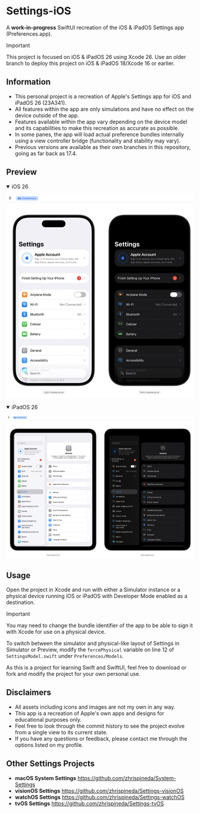 # Settings-iOS
A **work-in-progress** SwiftUI recreation of the iOS & iPadOS Settings app (Preferences.app).

> [!IMPORTANT]  
> This project is focused on iOS & iPadOS 26 using Xcode 26. Use an older branch to deploy this project on iOS & iPadOS 18/Xcode 16 or earlier.

## Information
- This personal project is a recreation of Apple's Settings app for iOS and iPadOS 26 (23A341).
- All features within the app are only simulations and have no effect on the device outside of the app.
- Features available within the app vary depending on the device model and its capabilities to make this recreation as accurate as possible.
- In some panes, the app will load actual preference bundles internally using a view controller bridge (functionality and stability may vary).
- Previous versions are available as their own branches in this repository, going as far back as 17.4.

## Preview

<details open>
<summary>iOS 26</summary>
  
![An image displaying the project's Settings app in the canvas for iPhone, matching the updated appearance of iOS 26.](Assets/26Phone.png)

</details>

<details open>
<summary>iPadOS 26</summary>
  
![An image displaying the project's Settings app in the canvas for iPad, matching the updated appearance of iPadOS 26.](Assets/26Pad.png)

</details>

## Usage
Open the project in Xcode and run with either a Simulator instance or a physical device running iOS or iPadOS with Developer Mode enabled as a destination.

> [!IMPORTANT]  
> You may need to change the bundle identifier of the app to be able to sign it with Xcode for use on a physical device.

To switch between the simulator and physical-like layout of Settings in Simulator or Preview, modify the `forcePhysical` variable on line 12 of `SettingsModel.swift` under `Preferences/Models`.

As this is a project for learning Swift and SwiftUI, feel free to download or fork and modify the project for your own personal use.

## Disclaimers
- All assets including icons and images are not my own in any way.
- This app is a recreation of Apple's own apps and designs for educational purposes only.
- Feel free to look through the commit history to see the project evolve from a single view to its current state.
- If you have any questions or feedback, please contact me through the options listed on my profile.

## Other Settings Projects
- **macOS System Settings** https://github.com/zhrispineda/System-Settings
- **visionOS Settings** https://github.com/zhrispineda/Settings-visionOS
- **watchOS Settings** https://github.com/zhrispineda/Settings-watchOS
- **tvOS Settings** https://github.com/zhrispineda/Settings-tvOS
